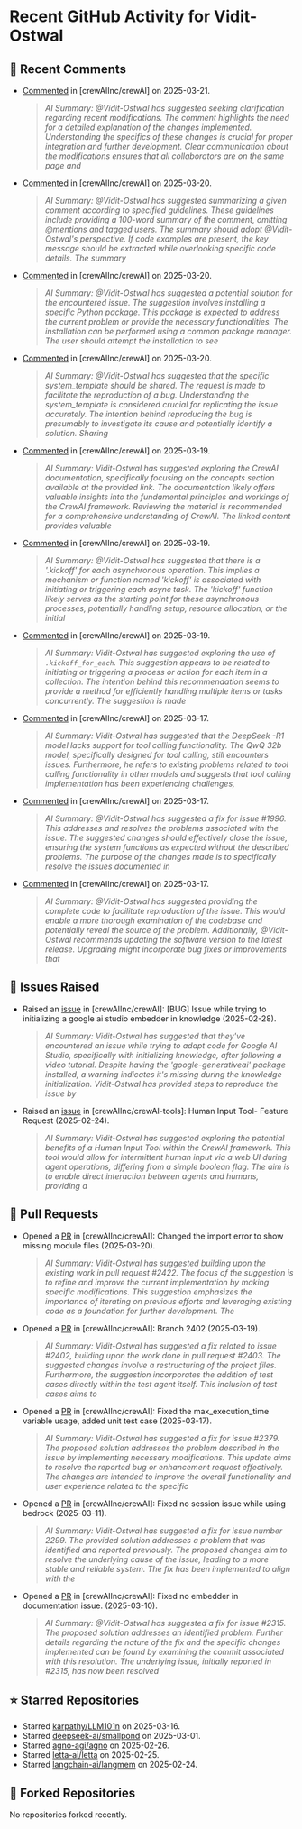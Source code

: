 # Recent GitHub Activity for Vidit-Ostwal

## 💬 Recent Comments
- [Commented](https://github.com/crewAIInc/crewAI/issues/2055#issuecomment-2743665861) in [crewAIInc/crewAI] on 2025-03-21.
  > *AI Summary: @Vidit-Ostwal has suggested seeking clarification regarding recent modifications. The comment highlights the need for a detailed explanation of the changes implemented. Understanding the specifics of these changes is crucial for proper integration and further development. Clear communication about the modifications ensures that all collaborators are on the same page and*
- [Commented](https://github.com/crewAIInc/crewAI/pull/2265#issuecomment-2741133791) in [crewAIInc/crewAI] on 2025-03-20.
  > *AI Summary: @Vidit-Ostwal has suggested summarizing a given comment according to specified guidelines. These guidelines include providing a 100-word summary of the comment, omitting @mentions and tagged users. The summary should adopt @Vidit-Ostwal's perspective. If code examples are present, the key message should be extracted while overlooking specific code details. The summary*
- [Commented](https://github.com/crewAIInc/crewAI/issues/2421#issuecomment-2740100349) in [crewAIInc/crewAI] on 2025-03-20.
  > *AI Summary: @Vidit-Ostwal has suggested a potential solution for the encountered issue. The suggestion involves installing a specific Python package. This package is expected to address the current problem or provide the necessary functionalities. The installation can be performed using a common package manager. The user should attempt the installation to see*
- [Commented](https://github.com/crewAIInc/crewAI/issues/2417#issuecomment-2740019055) in [crewAIInc/crewAI] on 2025-03-20.
  > *AI Summary: @Vidit-Ostwal has suggested that the specific system_template should be shared. The request is made to facilitate the reproduction of a bug. Understanding the system_template is considered crucial for replicating the issue accurately. The intention behind reproducing the bug is presumably to investigate its cause and potentially identify a solution. Sharing*
- [Commented](https://github.com/crewAIInc/crewAI/issues/2406#issuecomment-2737664282) in [crewAIInc/crewAI] on 2025-03-19.
  > *AI Summary: Vidit-Ostwal has suggested exploring the CrewAI documentation, specifically focusing on the concepts section available at the provided link. The documentation likely offers valuable insights into the fundamental principles and workings of the CrewAI framework. Reviewing the material is recommended for a comprehensive understanding of CrewAI. The linked content provides valuable*
- [Commented](https://github.com/crewAIInc/crewAI/issues/2406#issuecomment-2737661658) in [crewAIInc/crewAI] on 2025-03-19.
  > *AI Summary: @Vidit-Ostwal has suggested that there is a '.kickoff' for each asynchronous operation. This implies a mechanism or function named 'kickoff' is associated with initiating or triggering each async task. The 'kickoff' function likely serves as the starting point for these asynchronous processes, potentially handling setup, resource allocation, or the initial*
- [Commented](https://github.com/crewAIInc/crewAI/issues/2406#issuecomment-2737561006) in [crewAIInc/crewAI] on 2025-03-19.
  > *AI Summary: Vidit-Ostwal has suggested exploring the use of `.kickoff_for_each`. This suggestion appears to be related to initiating or triggering a process or action for each item in a collection. The intention behind this recommendation seems to provide a method for efficiently handling multiple items or tasks concurrently. The suggestion is made*
- [Commented](https://github.com/crewAIInc/crewAI/issues/2383#issuecomment-2730416805) in [crewAIInc/crewAI] on 2025-03-17.
  > *AI Summary: Vidit-Ostwal has suggested that the DeepSeek -R1 model lacks support for tool calling functionality. The QwQ 32b model, specifically designed for tool calling, still encounters issues. Furthermore, he refers to existing problems related to tool calling functionality in other models and suggests that tool calling implementation has been experiencing challenges,*
- [Commented](https://github.com/crewAIInc/crewAI/pull/2388#issuecomment-2730361650) in [crewAIInc/crewAI] on 2025-03-17.
  > *AI Summary: @Vidit-Ostwal has suggested a fix for issue #1996. This addresses and resolves the problems associated with the issue. The suggested changes should effectively close the issue, ensuring the system functions as expected without the described problems. The purpose of the changes made is to specifically resolve the issues documented in*
- [Commented](https://github.com/crewAIInc/crewAI/issues/2383#issuecomment-2729485919) in [crewAIInc/crewAI] on 2025-03-17.
  > *AI Summary: @Vidit-Ostwal has suggested providing the complete code to facilitate reproduction of the issue. This would enable a more thorough examination of the codebase and potentially reveal the source of the problem. Additionally, @Vidit-Ostwal recommends updating the software version to the latest release. Upgrading might incorporate bug fixes or improvements that*

## 🐛 Issues Raised
- Raised an [issue](https://github.com/crewAIInc/crewAI/issues/2255) in [crewAIInc/crewAI]: [BUG] Issue while trying to initializing a google ai studio embedder in knowledge (2025-02-28).
  > *AI Summary: Vidit-Ostwal has suggested that they've encountered an issue while trying to adapt code for Google AI Studio, specifically with initializing knowledge, after following a video tutorial. Despite having the 'google-generativeai' package installed, a warning indicates it's missing during the knowledge initialization. Vidit-Ostwal has provided steps to reproduce the issue by*
- Raised an [issue](https://github.com/crewAIInc/crewAI-tools/issues/223) in [crewAIInc/crewAI-tools]: Human Input Tool- Feature Request (2025-02-24).
  > *AI Summary: Vidit-Ostwal has suggested exploring the potential benefits of a Human Input Tool within the CrewAI framework. This tool would allow for intermittent human input via a web UI during agent operations, differing from a simple boolean flag. The aim is to enable direct interaction between agents and humans, providing a*

## 🚀 Pull Requests
- Opened a [PR](https://github.com/crewAIInc/crewAI/pull/2423) in [crewAIInc/crewAI]: Changed the import error to show missing module files (2025-03-20).
  > *AI Summary: Vidit-Ostwal has suggested building upon the existing work in pull request #2422. The focus of the suggestion is to refine and improve the current implementation by making specific modifications. This suggestion emphasizes the importance of iterating on previous efforts and leveraging existing code as a foundation for further development. The*
- Opened a [PR](https://github.com/crewAIInc/crewAI/pull/2408) in [crewAIInc/crewAI]: Branch 2402 (2025-03-19).
  > *AI Summary: Vidit-Ostwal has suggested a fix related to issue #2402, building upon the work done in pull request #2403. The suggested changes involve a restructuring of the project files. Furthermore, the suggestion incorporates the addition of test cases directly within the test agent itself. This inclusion of test cases aims to*
- Opened a [PR](https://github.com/crewAIInc/crewAI/pull/2388) in [crewAIInc/crewAI]: Fixed the max_execution_time variable usage, added unit test case (2025-03-17).
  > *AI Summary: Vidit-Ostwal has suggested a fix for issue #2379. The proposed solution addresses the problem described in the issue by implementing necessary modifications. This update aims to resolve the reported bug or enhancement request effectively. The changes are intended to improve the overall functionality and user experience related to the specific*
- Opened a [PR](https://github.com/crewAIInc/crewAI/pull/2337) in [crewAIInc/crewAI]: Fixed no session issue while using bedrock (2025-03-11).
  > *AI Summary: Vidit-Ostwal has suggested a fix for issue number 2299. The provided solution addresses a problem that was identified and reported previously. The proposed changes aim to resolve the underlying cause of the issue, leading to a more stable and reliable system. The fix has been implemented to align with the*
- Opened a [PR](https://github.com/crewAIInc/crewAI/pull/2317) in [crewAIInc/crewAI]: Fixed no embedder in documentation issue. (2025-03-10).
  > *AI Summary: @Vidit-Ostwal has suggested a fix for issue #2315. The proposed solution addresses an identified problem. Further details regarding the nature of the fix and the specific changes implemented can be found by examining the commit associated with this resolution. The underlying issue, initially reported in #2315, has now been resolved*

## ⭐ Starred Repositories
- Starred [karpathy/LLM101n](https://github.com/karpathy/LLM101n) on 2025-03-16.
- Starred [deepseek-ai/smallpond](https://github.com/deepseek-ai/smallpond) on 2025-03-01.
- Starred [agno-agi/agno](https://github.com/agno-agi/agno) on 2025-02-26.
- Starred [letta-ai/letta](https://github.com/letta-ai/letta) on 2025-02-25.
- Starred [langchain-ai/langmem](https://github.com/langchain-ai/langmem) on 2025-02-24.

## 🍴 Forked Repositories
No repositories forked recently.
